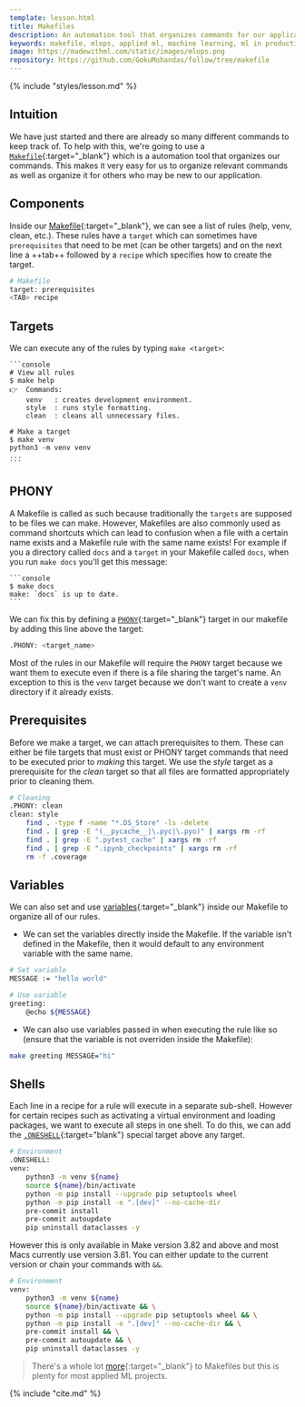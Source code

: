 ```yaml
---
template: lesson.html
title: Makefiles
description: An automation tool that organizes commands for our application's processes.
keywords: makefile, mlops, applied ml, machine learning, ml in production, machine learning in production, applied machine learning
image: https://madewithml.com/static/images/mlops.png
repository: https://github.com/GokuMohandas/follow/tree/makefile
---
```


{% include "styles/lesson.md" %}

## Intuition

We have just started and there are already so many different commands to keep track of. To help with this, we're going to use a [`Makefile`](https://opensource.com/article/18/8/what-how-makefile){:target="_blank"} which is a automation tool that organizes our commands. This makes it very easy for us to organize relevant commands as well as organize it for others who may be new to our application.

## Components

Inside our [Makefile](https://github.com/GokuMohandas/MLOps/tree/main/Makefile){:target="_blank"}, we can see a list of rules (help, venv, clean, etc.). These rules have a `target` which can sometimes have `prerequisites` that need to be met (can be other targets) and on the next line a ++tab++ followed by a `recipe` which specifies how to create the target.

```bash
# Makefile
target: prerequisites
<TAB> recipe
```

## Targets
We can execute any of the rules by typing `make <target>`:

<div class="animated-code">

    ```console
    # View all rules
    $ make help
    👉  Commands:
        venv   : creates development environment.
        style  : runs style formatting.
        clean  : cleans all unnecessary files.

    # Make a target
    $ make venv
    python3 -m venv venv
    ...
    ```

</div>
<script src="../../../static/js/termynal.js"></script>

## PHONY
A Makefile is called as such because traditionally the `targets` are supposed to be files we can make. However, Makefiles are also commonly used as command shortcuts which can lead to confusion when a file with a certain name exists and a Makefile rule with the same name exists! For example if you a directory called `docs` and a `target` in your Makefile called `docs`, when you run `make docs` you'll get this message:

<div class="animated-code">

    ```console
    $ make docs
    make: `docs` is up to date.
    ```

</div>

We can fix this by defining a [`PHONY`](https://www.gnu.org/software/make/manual/make.html#Phony-Targets){:target="_blank"} target in our makefile by adding this line above the target:
```bash
.PHONY: <target_name>
```

Most of the rules in our Makefile will require the `PHONY` target because we want them to execute even if there is a file sharing the target's name. An exception to this is the `venv` target because we don't want to create a `venv` directory if it already exists.

## Prerequisites

Before we make a target, we can attach prerequisites to them. These can either be file targets that must exist or PHONY target commands that need to be executed prior to *making* this target. We use the *style* target as a prerequisite for the *clean* target so that all files are formatted appropriately prior to cleaning them.

```bash hl_lines="3"
# Cleaning
.PHONY: clean
clean: style
	find . -type f -name "*.DS_Store" -ls -delete
	find . | grep -E "(__pycache__|\.pyc|\.pyo)" | xargs rm -rf
	find . | grep -E ".pytest_cache" | xargs rm -rf
	find . | grep -E ".ipynb_checkpoints" | xargs rm -rf
	rm -f .coverage
```

## Variables
We can also set and use [variables](https://www.gnu.org/software/make/manual/make.html#Using-Variables){:target="_blank"} inside our Makefile to organize all of our rules.

- We can set the variables directly inside the Makefile. If the variable isn't defined in the Makefile, then it would default to any environment variable with the same name.
```bash
# Set variable
MESSAGE := "hello world"

# Use variable
greeting:
    @echo ${MESSAGE}
```

- We can also use variables passed in when executing the rule like so (ensure that the variable is not overriden inside the Makefile):
```bash
make greeting MESSAGE="hi"
```

## Shells

Each line in a recipe for a rule will execute in a separate sub-shell. However for certain recipes such as activating a virtual environment and loading packages, we want to execute all steps in one shell. To do this, we can add the [`.ONESHELL`](https://www.gnu.org/software/make/manual/make.html#One-Shell){:target="blank"} special target above any target.

```bash hl_lines="2"
# Environment
.ONESHELL:
venv:
    python3 -m venv ${name}
    source ${name}/bin/activate
    python -m pip install --upgrade pip setuptools wheel
    python -m pip install -e ".[dev]" --no-cache-dir
    pre-commit install
    pre-commit autoupdate
    pip uninstall dataclasses -y
```

However this is only available in Make version 3.82 and above and most Macs currently use version 3.81. You can either update to the current version or chain your commands with `&&`.

```bash
# Environment
venv:
    python3 -m venv ${name}
    source ${name}/bin/activate && \
    python -m pip install --upgrade pip setuptools wheel && \
    python -m pip install -e ".[dev]" --no-cache-dir && \
    pre-commit install && \
    pre-commit autoupdate && \
    pip uninstall dataclasses -y
```

> There's a whole lot [more](https://www.gnu.org/software/make/manual/make.html){:target="_blank"} to Makefiles but this is plenty for most applied ML projects.

<!-- Citation -->
{% include "cite.md" %}